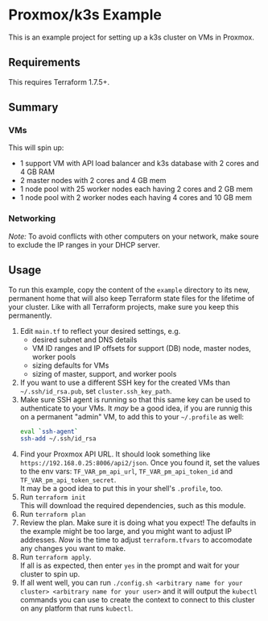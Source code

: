# Proxmox/k3s Example

This is an example project for setting up a k3s cluster on VMs in Proxmox.

## Requirements

This requires Terraform 1.7.5+.

## Summary

### VMs

This will spin up:

- 1 support VM with API load balancer and k3s database with 2 cores and 4 GB
  RAM
- 2 master nodes with 2 cores and 4 GB mem
- 1 node pool with 25 worker nodes each having 2 cores and 2 GB mem
- 1 node pool with 2 worker nodes each having 4 cores and 10 GB mem

### Networking

*Note:* To avoid conflicts with other computers on your network, make soure to
exclude the IP ranges in your DHCP server.

## Usage

To run this example, copy the content of the `example` directory to its new,
permanent home that will also keep Terraform state files for the lifetime of
your cluster. Like with all Terraform projects, make sure you keep this
permanently.

1. Edit `main.tf` to reflect your desired settings, e.g.
   - desired subnet and DNS details
   - VM ID ranges and IP offsets for support (DB) node, master nodes, worker pools
   - sizing defaults for VMs
   - sizing of master, support, and worker pools
1. If you want to use a different SSH key for the created VMs than
   `~/.ssh/id_rsa.pub`, set `cluster.ssh_key_path`.
1. Make sure SSH agent is running so that this same key can be used to authenticate to
   your VMs. It _may_ be a good idea, if you are runnig this on a permanent
   "admin" VM, to add this to your `~/.profile` as well:  
   ```bash
   eval `ssh-agent`
   ssh-add ~/.ssh/id_rsa
   ```
1. Find your Proxmox API URL. It should look something like
   `https://192.168.0.25:8006/api2/json`. Once you found it, set the
   values to the env vars: `TF_VAR_pm_api_url`, `TF_VAR_pm_api_token_id` and
   `TF_VAR_pm_api_token_secret`.  
   It may be a good idea to put this in your shell's `.profile`, too.
1. Run `terraform init`  
   This will download the required dependencies, such as this module.
1. Run `terraform plan`
1. Review the plan. Make sure it is doing what you expect! The defaults in
   the example might be too large, and you might want to adjust IP
   addresses. _Now_ is the time to adjust `terraform.tfvars` to accomodate
   any changes you want to make.
1. Run `terraform apply`.  
   If all is as expected, then enter `yes` in the
   prompt and wait for your cluster to spin up.
1. If all went well, you can run `./config.sh <arbitrary name for your cluster> <arbitrary name for your user>`
   and it will output the `kubectl` commands you can use to create
   the context to connect to this cluster on any platform that runs
   `kubectl`.
